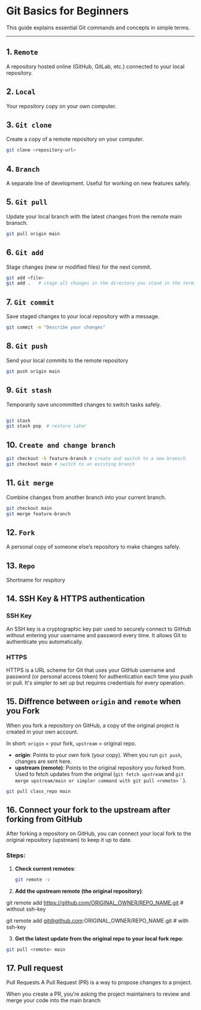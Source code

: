 # Git Basics for Beginners

This guide explains essential Git commands and concepts in simple terms.

---

## 1. `Remote`
A repository hosted online (GitHub, GitLab, etc.) connected to your local repository.

## 2. `Local`
Your repository copy on your own computer.

## 3. `Git clone`
Create a copy of a remote repository on your computer.

```bash
git clone <repository-url>

```

## 4. `Branch`
A separate line of development. Useful for working on new features safely.


## 5. `Git pull`
Update your local branch with the latest changes from the remote main bransch.

```bash
git pull origin main

```
## 6. `Git add`
Stage changes (new or modified files) for the next commit.

```bash
git add <file>
git add .   # stage all changes in the directory you stand in the terminal 

```
## 7. `Git commit`
Save staged changes to your local repository with a message.

```bash
git commit -m "Describe your changes"

```

## 8. `Git push`

Send your local commits to the remote repository

```bash
git push origin main

```

## 9. `Git stash`

Temporarily save uncommitted changes to switch tasks safely. 

```bash

git stash
git stash pop  # restore later

```
## 10. `Create and change branch`

```bash
git checkout -b feature-branch # create and switch to a new bransch 
git checkout main # switch to an existing branch 

```

## 11. `Git merge`

Combine changes from another branch into your current branch.

```bash
git checkout main
git merge feature-branch
```
## 12. `Fork`

A personal copy of someone else’s repository to make changes safely. 

## 13. `Repo`

Shortname for respitory 


## 14. SSH Key & HTTPS authentication

### SSH Key
An SSH key is a cryptographic key pair used to securely connect to GitHub without entering your username and password every time. It allows Git to authenticate you automatically.

### HTTPS
HTTPS is a URL scheme for Git that uses your GitHub username and password (or personal access token) for authentication each time you push or pull. It's simpler to set up but requires credentials for every operation.


## 15. Diffrence between `origin` and `remote` when you Fork

When you fork a repository on GitHub, a copy of the original project is created in your own account.

In short: `origin` = your fork, `upstream` = original repo.

- **origin**: Points to your own fork (your copy). When you run `git push`, changes are sent here.  
- **upstream (remote)**: Points to the original repository you forked from. Used to fetch updates from the original (`git fetch upstream` and `git merge upstream/main or simpler command with git pull <remote>` <branch>` ).

```bash
git pull class_repo main
```

## 16. Connect your fork to the upstream after forking from GitHub

After forking a repository on GitHub, you can connect your local fork to the original repository (upstream) to keep it up to date.

### Steps:

1. **Check current remotes**:
   ```bash
   git remote -v
   ```

2. **Add the upstream remote (the original repository)**:

git remote add <remote> https://github.com/ORIGINAL_OWNER/REPO_NAME.git # without ssh-key 

git remote add <remote> git@github.com:ORIGINAL_OWNER/REPO_NAME.git # with ssh-key

3. **Get the latest update from the original repo to your local fork repo**: 

 ```bash
git pull <remote> main
 ```
## 17. Pull request 

Pull Requests
A Pull Request (PR) is a way to propose changes to a project.

When you create a PR, you’re asking the project maintainers to review and merge your code into the main branch
